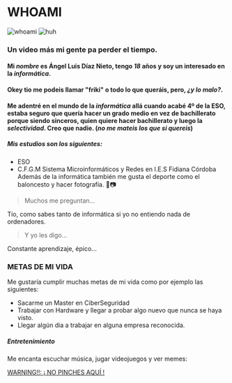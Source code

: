 # WHOAMI 
![whoami](https://static-s.aa-cdn.net/img/gp/20600015084808/wohpcNxanT1c4j6LqWJNTsrCNsLLlJ7pL6LaX8ooPoOY35h2LbOMsI_m164BlYHKuQ?v=1) ![huh](https://steamuserimages-a.akamaihd.net/ugc/1839179120712206384/EF5BDF5AC5C1315B66BE5BB94E888894F3BC2445/?imw=512&&ima=fit&impolicy=Letterbox&imcolor=%23000000&letterbox=false)
### Un video más mi gente pa perder el tiempo. 
#### Mi _nombre_ es **Ángel Luis Díaz Nieto**, tengo _18_ años y soy un interesado en la _**informática**_.
#### Okey tio me podeis llamar **"friki"** o todo lo que queráis, pero, *¿y lo malo?*. 
#### Me adentré en el mundo de la _informática_ allá cuando acabé **4º de la ESO**, estaba seguro que quería hacer un grado medio en vez de bachillerato porque siendo sinceros, quien quiere hacer bachillerato y luego la **_selectividad_**. Creo que nadie. (*no me mateis los que si quereis*)
##### Mis estudios son los siguientes:
* ESO
* C.F.G.M Sistema Microinformáticos y Redes en I.E.S Fidiana Córdoba
Además de la informática también me gusta el deporte como el baloncesto y hacer fotografía. 🏀📷

> Muchos me preguntan...

Tio, como sabes tanto de informática si yo no entiendo nada de ordenadores.

> Y yo les digo...

Constante aprendizaje, épico...

### METAS DE MI VIDA

Me gustaría cumplir muchas metas de mi vida como por ejemplo las siguientes:

+ Sacarme un Master en CiberSeguridad
+ Trabajar con Hardware y llegar a probar algo nuevo que nunca se haya visto.
+ Llegar algún dia a trabajar en alguna empresa reconocida.

##### Entretenimiento

Me encanta escuchar música, jugar videojuegos y ver memes:

[ WARNING!!: ¡ NO PINCHES AQUÍ ! ](https://www.youtube.com/watch?v=dQw4w9WgXcQ)

